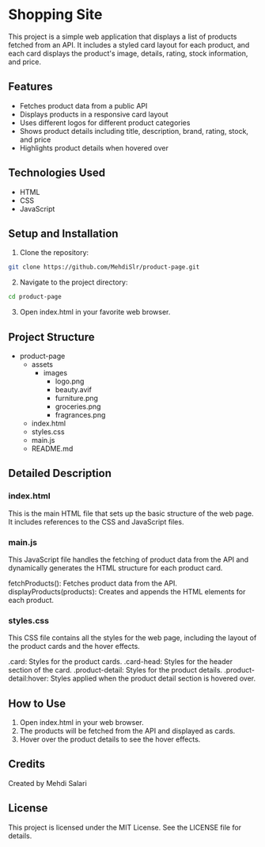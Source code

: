 # Shopping Site

This project is a simple web application that displays a list of products fetched from an API. It includes a styled card layout for each product, and each card displays the product's image, details, rating, stock information, and price. 

## Features

- Fetches product data from a public API
- Displays products in a responsive card layout
- Uses different logos for different product categories
- Shows product details including title, description, brand, rating, stock, and price
- Highlights product details when hovered over

## Technologies Used

- HTML
- CSS
- JavaScript

## Setup and Installation

1. Clone the repository:
```bash
git clone https://github.com/MehdiSlr/product-page.git
```
2. Navigate to the project directory:
```bash
cd product-page
```
3. Open index.html in your favorite web browser.

## Project Structure

- product-page
    - assets
        - images
            - logo.png
            - beauty.avif
            - furniture.png
            - groceries.png
            - fragrances.png
    - index.html
    - styles.css
    - main.js
    - README.md


## Detailed Description

### index.html
This is the main HTML file that sets up the basic structure of the web page. It includes references to the CSS and JavaScript files.

### main.js
This JavaScript file handles the fetching of product data from the API and dynamically generates the HTML structure for each product card.

fetchProducts(): Fetches product data from the API.
displayProducts(products): Creates and appends the HTML elements for each product.

### styles.css
This CSS file contains all the styles for the web page, including the layout of the product cards and the hover effects.

.card: Styles for the product cards.
.card-head: Styles for the header section of the card.
.product-detail: Styles for the product details.
.product-detail:hover: Styles applied when the product detail section is hovered over.
## How to Use
1. Open index.html in your web browser.
2. The products will be fetched from the API and displayed as cards.
3. Hover over the product details to see the hover effects.

## Credits
Created by Mehdi Salari

## License
This project is licensed under the MIT License. See the LICENSE file for details.